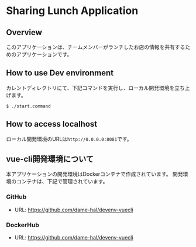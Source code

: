 # Sharing Lunch Application

## Overview
このアプリケーションは、チームメンバーがランチしたお店の情報を共有するためのアプリケーションです。

## How to use Dev environment
カレントディレクトリにて、下記コマンドを実行し、ローカル開発環境を立ち上げます。
```
$ ./start.command
```

## How to access localhost
ローカル開発環境のURLは`http://0.0.0.0:8081`です。

## vue-cli開発環境について
本アプリケーションの開発環境はDockerコンテナで作成されています。
開発環境のコンテナは、下記で管理されています。

### GitHub
- URL: https://github.com/dame-hal/devenv-vuecli

### DockerHub
- URL: https://github.com/dame-hal/devenv-vuecli
